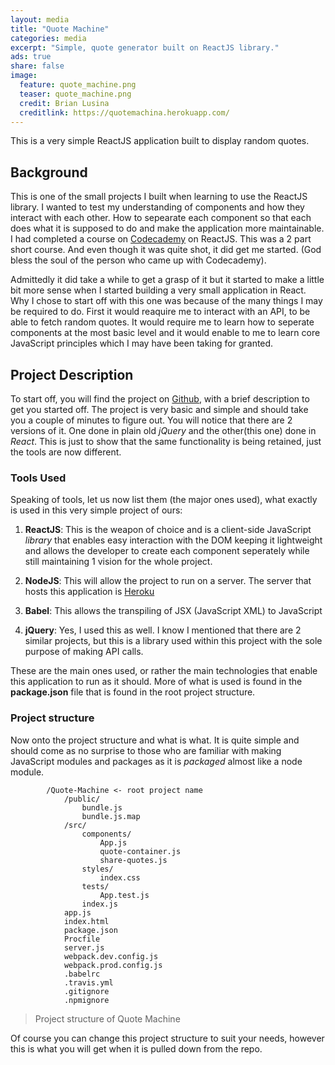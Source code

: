 ```yaml
---
layout: media
title: "Quote Machine"
categories: media
excerpt: "Simple, quote generator built on ReactJS library."
ads: true
share: false
image:
  feature: quote_machine.png
  teaser: quote_machine.png
  credit: Brian Lusina
  creditlink: https://quotemachina.herokuapp.com/
---
```


This is a very simple ReactJS application built to display random quotes.

## Background

This is one of the small projects I built when learning to use the ReactJS library. I wanted to test my understanding of components
and how they interact with each other. How to sepearate each component so that each does what it is supposed to do and make the application more maintainable.
I had completed a course on [Codecademy](http://www.codecademy.com/) on ReactJS. This was a 2 part short course. And even though it was quite shot, it did get me started.
(God bless the soul of the person who came up with Codecademy).


Admittedly it did take a while to get a grasp of it but it started to make a little bit more sense when I started building a very small application in React.
Why I chose to start off with this one was because of the many things I may be required to do. First it would reaquire me to interact with an API, to be able
to fetch random quotes. It would require me to learn how to seperate components at the most basic level and it would enable to me to learn core JavaScript principles
which I may have been taking for granted.

## Project Description

To start off, you will find the project on [Github](https://github.com/BrianLusina/Quote-Machine), with a brief description to get you started off.
The project is very basic and simple and should take you a couple of minutes to figure out. You will notice that there are 2 versions of it.
One done in plain old *jQuery* and the other(this one) done in *React*. This is just to show that the same functionality is being retained, just the tools 
are now different.

### Tools Used
Speaking of tools, let us now list them (the major ones used), what exactly is used in this very simple project of ours:

1. **ReactJS**: This is the weapon of choice and is a client-side JavaScript *library* that enables easy interaction with the DOM keeping it lightweight
and allows the developer to create each component seperately while still maintaining 1 vision for the whole project.

2. **NodeJS**: This will allow the project to run on a server. The server that hosts this application is [Heroku](https://www.heroku.com/)

3. **Babel**: This allows the transpiling of JSX (JavaScript XML) to JavaScript

4. **jQuery**: Yes, I used this as well. I know I mentioned that there are 2 similar projects, but this is a library used within this project
with the sole purpose of making API calls.

These are the main ones used, or rather the main technologies that enable this application to run as it should. More of what is used is found in
the **package.json** file that is found in the root project structure.


### Project structure

Now onto the project structure and what is what. It is quite simple and should come as no surprise to those who are familiar with
making JavaScript modules and packages as it is *packaged* almost like a node module.

```
        /Quote-Machine <- root project name
            /public/
                bundle.js
                bundle.js.map
            /src/
                components/
                    App.js
                    quote-container.js
                    share-quotes.js
                styles/
                    index.css
                tests/
                    App.test.js
                index.js
            app.js
            index.html
            package.json
            Procfile
            server.js
            webpack.dev.config.js
            webpack.prod.config.js
            .babelrc
            .travis.yml
            .gitignore
            .npmignore
```
> Project structure of Quote Machine

Of course you can change this project structure to suit your needs, however this is what you will get when it is pulled down from the repo.

